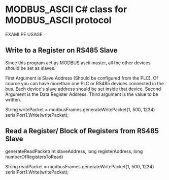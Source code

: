 # MODBUS_ASCII  C# class for MODBUS_ASCII protocol

EXAMLPE USAGE

Write to a Register on RS485 Slave
------------------------------------

Since this program act as MODBUS ascii master, all the other devices should be set as slaves.

First Argument is Slave Address (Should be configured from the PLC). Of cource you can have morethan one PLC or RS485 devices connected in the bus. Each device's slave address should be set inside that device.
Second Argument is the Data Register Address.
Third argument is the value to be written.

String writePacket = modbusFrames.generateWritePacket(1, 500, 1234)
serialPort1.Write(writePacket);

Read a Register/ Block of Registers from RS485 Slave
----------------------------------------------------

generateReadPacket(int slaveAddress, long registerAddress, long numberOfRegistersToRead)

String readPacket = modbusFrames.generateWritePacket(1, 500, 1234)
serialPort1.Write(writePacket);

